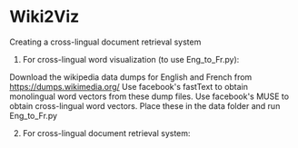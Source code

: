 # Wiki2Viz
Creating a cross-lingual document retrieval system 

1. For cross-lingual word visualization (to use Eng_to_Fr.py):

Download the wikipedia data dumps for English and French from https://dumps.wikimedia.org/
Use facebook's fastText to obtain monolingual word vectors from these dump files.
Use facebook's MUSE to obtain cross-lingual word vectors.
Place these in the data folder and run Eng_to_Fr.py


2. For cross-lingual document retrieval system:
